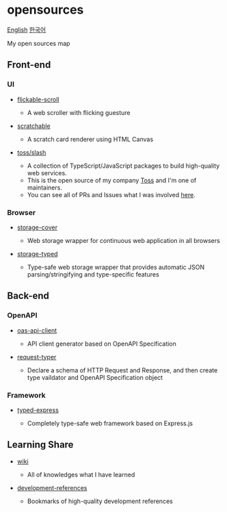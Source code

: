 # opensources

[English](./README.md) [한국어](./ko.md)

My open sources map

## Front-end

### UI

- [flickable-scroll](https://github.com/HoseungJang/flickable-scroll)

  - A web scroller with flicking guesture

- [scratchable](https://github.com/HoseungJang/scratchable)

  - A scratch card renderer using HTML Canvas

- [toss/slash](https://github.com/toss/slash)

  - A collection of TypeScript/JavaScript packages to build high-quality web services.
  - This is the open source of my company [Toss](https://toss.im/en) and I'm one of maintainers.
  - You can see all of PRs and Issues what I was involved [here](https://github.com/toss/slash/issues?q=involves%3AHoseungJang).

### Browser

- [storage-cover](https://github.com/HoseungJang/storage-cover)

  - Web storage wrapper for continuous web application in all browsers

- [storage-typed](https://github.com/HoseungJang/storage-typed)

  - Type-safe web storage wrapper that provides automatic JSON parsing/stringifying and type-specific features

## Back-end

### OpenAPI

- [oas-api-client](https://github.com/HoseungJang/oas-api-client)

  - API client generator based on OpenAPI Specification

- [request-typer](https://github.com/HoseungJang/request-typer)

  - Declare a schema of HTTP Request and Response, and then create type vaildator and OpenAPI Specification object

### Framework

- [typed-express](https://github.com/HoseungJang/typed-express)

  - Completely type-safe web framework based on Express.js

## Learning Share

- [wiki](https://github.com/HoseungJang/wiki)

  - All of knowledges what I have learned

- [development-references](https://github.com/HoseungJang/development-references)

  - Bookmarks of high-quality development references
